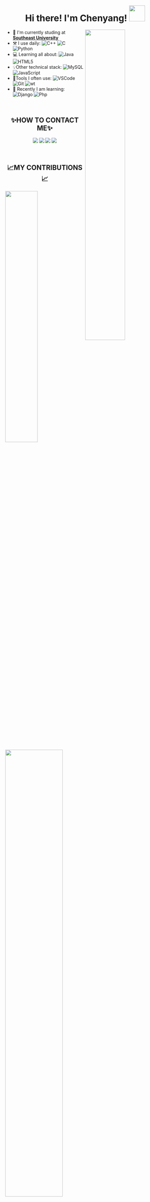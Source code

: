 <h1 align="center"> Hi there! I'm Chenyang! <img src="https://media.giphy.com/media/mGcNjsfWAjY5AEZNw6/giphy.gif" width="50"> </h1>

<img align="right" width="50%" src="https://github-readme-stats.vercel.app/api?username=wcy-dt&show_icons=true&hide_border=true" />

- 🏢 I'm currently studing at [**Southeast University**](https://www.seu.edu.cn/)
- :hammer_and_pick: I use daily: ![C++](https://img.shields.io/badge/-C++-00599C?style=flat&logo=Cplusplus&logoColor=ffffff) ![C](https://img.shields.io/badge/-C-A8B9CC?style=flat&logo=C&logoColor=ffffff) ![Python](https://img.shields.io/badge/-Python-3776AB?style=flat&logo=Python&logoColor=ffffff)
- 💻 Learning all about: ![Java](https://img.shields.io/badge/-java-007396?style=flat&logo=java&logoColor=ffffff) ![HTML5](https://img.shields.io/badge/-HTML5-E34F26?style=flat&logo=html5&logoColor=ffffff)
- 💡Other technical stack: ![MySQL](https://img.shields.io/badge/-MySQL-4479A1?style=flat&logo=mysql&logoColor=ffffff) ![JavaScript](https://img.shields.io/badge/-JavaScript-F7DF1E?style=flat&logo=javascript&logoColor=ffffff) 
- 🔧Tools I often use: ![VSCode](https://img.shields.io/badge/-VSCode-007ACC?style=flat&logo=visual%20studio%20code&logoColor=ffffff) ![Git](https://img.shields.io/badge/-Git-F05032?style=flat&logo=git&logoColor=ffffff) ![wt](https://img.shields.io/badge/-WT-4D4D4D?style=flat&logo=windows%20terminal&logoColor=ffffff) 
- 🌱 Recently I am learning: ![Django](https://img.shields.io/badge/-Django-092E20?style=flat&logo=Django&logoColor=ffffff) ![Php](https://img.shields.io/badge/-php-777BB4?style=flat&logo=php&logoColor=ffffff) 

<br/>

<h2 align="center"> ✨HOW TO CONTACT ME✨</h2>

<p align="center"><a href="mailto:dt_chenyang@163.com"><img src="https://img.shields.io/badge/-dt_chenyang@163-EA4335?style=flat-square&logo=gmail&logoColor=white" /></a> <a href="https://twitter.com/Chenyan32433045/"><img src="https://img.shields.io/badge/-chenyang-1DA1F2?style=flat-square&logo=Twitter&logoColor=white&link=https://twitter.com/moshfiqrony/"/></a> <a href="https://www.zhihu.com/people/wu-chang-yu-99-22"><img src="https://img.shields.io/badge/-嘤嘤怪-0084FF?style=flat-square&logo=zhihu&logoColor=white"/></a> <a href="https://github.com/WCY-dt"/><img src="https://img.shields.io/badge/-WCYdt-181717?style=flat-square&logo=github"/></a></p>

<br/>

<h2 align="center"> 📈MY CONTRIBUTIONS📈</h2>

<img align="center" width="45%" src="http://github-readme-streak-stats.herokuapp.com?user=wcy-dt&dates=00000072&border=00000000&stroke=0000000F"/>

<img align="center" width="60%" src="https://activity-graph.herokuapp.com/graph?username=wcy-dt&hide_border=true&bg_color=white&hide_title=true&line=007ACC&point=181717&color=181717">

<br/>

<h2 align="center">📚RECENT UPDATES OF MY BLOGS📚</h2>

<p align="center"><a href="https://wcy-dt.github.io/buffer_overflow">【SEED Labs】Buffer-Overflow Attack - 2021-07-11</a></p>
<p align="center"><a href="https://wcy-dt.github.io/cmake">CMake教程 - 2021-07-04</a></p>
<p align="center"><a href="https://wcy-dt.github.io/%E4%BF%A1%E5%8F%B7%E4%B8%8E%E7%BA%BF%E6%80%A7%E7%B3%BB%E7%BB%9F%E7%AC%94%E8%AE%B0">信号与线性系统笔记 - 2021-05-27</a></p>
<p align="center"><a href="https://wcy-dt.github.io/%E7%BD%91%E7%BB%9C%E6%B5%81">【算法】网络流 - 2021-05-26</a></p>
<p align="center"><a href="https://wcy-dt.github.io/%E5%86%99%E5%9C%A8520">写在520 - 2021-05-20</a></p>
<p align="center"><a href="https://wcy-dt.github.io/Nyquist's-Theorem-&-Shannon's-Theorem">Nyquist's Theorem & Shannon's Theorem - 2021-05-10</a></p>

